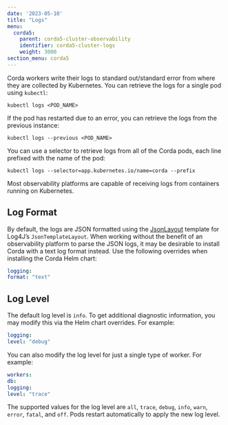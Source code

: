 ```yaml
---
date: '2023-05-10'
title: "Logs"
menu:
  corda5:
    parent: corda5-cluster-observability
    identifier: corda5-cluster-logs
    weight: 3000
section_menu: corda5
---
```


Corda workers write their logs to standard out/standard error from where they are collected by Kubernetes.
You can retrieve the logs for a single pod using `kubectl`:

```kubectl
kubectl logs <POD_NAME>
```

If the pod has restarted due to an error, you can retrieve the logs from the previous instance:

```kubectl
kubectl logs --previous <POD_NAME>
```

You can use a selector to retrieve logs from all of the Corda pods, each line prefixed with the name of the pod:

```kubectl
kubectl logs --selector=app.kubernetes.io/name=corda --prefix
```

Most observability platforms are capable of receiving logs from containers running on Kubernetes.

## Log Format

By default, the logs are JSON formatted using the [JsonLayout](https://logging.apache.org/log4j/2.x/manual/json-template-layout.html#event-templates)
template for Log4J’s `JsonTemplateLayout`.
When working without the benefit of an observability platform to parse the JSON logs, it may be desirable
to install Corda with a text log format instead. Use the following overrides when installing the Corda Helm chart:

```yaml
logging:
format: "text"
```

## Log Level

The default log level is `info`. To get additional diagnostic information, you may modify this via the Helm chart overrides. For example:

```yaml
logging:
level: "debug"
```

You can also modify the log level for just a single type of worker. For example:

```yaml
workers:
db:
logging:
level: "trace"
```

The supported values for the log level are `all`, `trace`, `debug`, `info`, `warn`, `error`, `fatal`, and `off`.
Pods restart automatically to apply the new log level.
